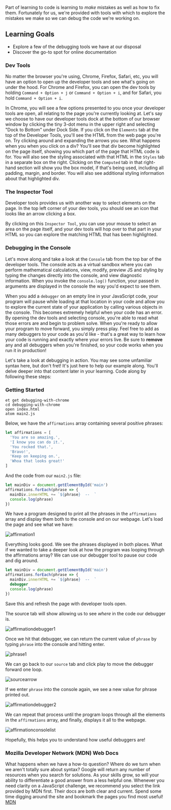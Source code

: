 Part of learning to code is learning to *make* mistakes as well as how to fix them. Fortunately for us, we're provided with tools with which to explore the mistakes we make so we can debug the code we're working on.

## Learning Goals

* Explore a few of the debugging tools we have at our disposal
* Discover the go-to spot for online documentation

### Dev Tools  

No matter the browser you're using, Chrome, Firefox, Safari, etc, you will have an option to open up the developer tools and see what's going on under the hood. For Chrome and Firefox, you can open the dev tools by holding `Command + Option + j` or `Command + Option + i`, and for Safari, you hold `Command + Option + i`.

In Chrome, you will see a few options presented to you once your developer tools are open, all relating to the page you're currently looking at. Let's say we choose to have our developer tools dock at the bottom of our browser window by clicking the tiny 3-dot menu in the upper right and selecting "Dock to Bottom" under Dock Side. If you click on the `Elements` tab at the top of the Developer Tools, you'll see the HTML from the web page you're on. Try clicking around and expanding the arrows you see. What happens when you when you click on a div? You'll see that div become highlighted on the page itself, showing you which part of the page that HTML code is for. You will also see the styling associated with that HTML in the `Styles` tab in a separate box on the right. Clicking on the `Computed` tab in that right-hand section will show you the box model, if that's being used, including all padding, margin, and border. You will also see additional styling information about that highlighted div.

### The Inspector Tool

Developer tools provides us with another way to select elements on the page. In the top left corner of your dev tools, you should see an icon that looks like an arrow clicking a box.

By clicking on this `Inspector Tool`, you can use your mouse to select an area on the page itself, and your dev tools will hop over to that part in your HTML so you can explore the matching HTML that has been highlighted.

### Debugging in the Console

Let's move along and take a look at the `Console` tab from the top bar of the developer tools. The console acts as a virtual sandbox where you can perform mathematical calculations, view, modify, preview JS and styling by typing the changes directly into the console, and view diagnostic information. When you invoke the `console.log()` function, your passed in arguments are displayed in the console the way you'd expect to see them.

When you add a `debugger` on an empty line in your JavaScript code, your program will pause while loading at that location in your code and allow you to explore the current state of your application by calling various objects in the console. This becomes extremely helpful when your code has an error. By opening the dev tools and selecting console, you're able to read what those errors are and begin to problem solve. When you're ready to allow your program to move forward, you simply press play. Feel free to add as many debuggers to your code as you'd like - that's a great way to learn how your code is running and exactly where your errors live. Be sure to **remove** any and all debuggers when you're finished, so your code works when you run it in production!

Let's take a look at debugging in action. You may see some unfamiliar syntax here, but don't fret! It's just here to help our example along. You'll delve deeper into that content later in your learning. Code along by following these steps:

### Getting Started

```no-highlight
et get debugging-with-chrome
cd debugging-with-chrome
open index.html
atom main2.js
```

Below, we have the `affirmations` array containing several positive phrases:

```JavaScript
let affirmations = [
  'You are so amazing.',
  'I know you can do it.',
  'You rocked that.',
  'Bravo!',
  'Keep on keeping on.',
  'Whoa that looks great!'
]
```

And the code from our `main2.js` file:

```JavaScript
let mainDiv = document.getElementById('main')
affirmations.forEach(phrase => {
  mainDiv.innerHTML += `${phrase}  --  `
  console.log(phrase)
})
```

We have a program designed to print all the phrases in the `affirmations` array and display them both to the console and on our webpage. Let's load the page and see what we have:

![affirmation1](https://s3.amazonaws.com/horizon-production/images/affirmation1.png)

Everything looks good. We see the phrases displayed in both places. What if we wanted to take a deeper look at how the program was looping through the affirmations array? We can use our debugger tool to pause our code and dig around.

```JavaScript
let mainDiv = document.getElementById('main')
affirmations.forEach(phrase => {
  mainDiv.innerHTML += `${phrase}  --  `
  debugger
  console.log(phrase)
})
```

Save this and refresh the page with developer tools open.

The source tab will show allowing us to see _where_ in the code our debugger is.

![affirmationdebugger1](https://s3.amazonaws.com/horizon-production/images/affirmation_debugger1.png)

Once we hit that debugger, we can return the current value of `phrase` by typing `phrase` into the console and hitting enter.

![phrase1](https://s3.amazonaws.com/horizon-production/images/phrase1.png)

We can go back to our `source` tab and click play to move the debugger forward one loop.

![sourcearrow](https://s3.amazonaws.com/horizon-production/images/sourcearrow2.png)

If we enter `phrase` into the console again, we see a new value for phrase printed out.

![affirmationdebugger2](https://s3.amazonaws.com/horizon-production/images/phrase2.png)

We can repeat that process until the program loops through all the elements in the `affirmations` array, and finally, displays it all to the webpage.

![affirmationconsolelist](https://s3.amazonaws.com/horizon-production/images/affirmationconsolelist.png)

Hopefully, this helps you to understand how useful debuggers are!

### Mozilla Developer Network (MDN) Web Docs

What happens when we have a how-to question? Where do we turn when we aren't totally sure about syntax? Google will return any number of resources when you search for solutions. As your skills grow, so will your ability to differentiate a good answer from a less helpful one. Whenever you need clarity on a JavaScript challenge, we recommend you select the link provided by MDN first. Their docs are both clear and current. Spend some time digging around the site and bookmark the pages you find most useful! [MDN](https://developer.mozilla.org/en-US/docs/Web/JavaScript)
